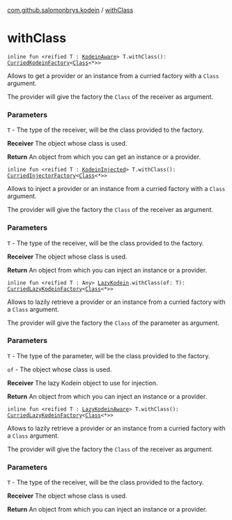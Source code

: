 [com.github.salomonbrys.kodein](index.md) / [withClass](.)

# withClass

`inline fun <reified T : `[`KodeinAware`](-kodein-aware.md)`> T.withClass(): `[`CurriedKodeinFactory`](-curried-kodein-factory/index.md)`<`[`Class`](http://docs.oracle.com/javase/6/docs/api/java/lang/Class.html)`<*>>`

Allows to get a provider or an instance from a curried factory with a `Class` argument.

The provider will give the factory the `Class` of the receiver as argument.

### Parameters

`T` - The type of the receiver, will be the class provided to the factory.

**Receiver**
The object whose class is used.

**Return**
An object from which you can get an instance or a provider.

`inline fun <reified T : `[`KodeinInjected`](-kodein-injected.md)`> T.withClass(): `[`CurriedInjectorFactory`](-curried-injector-factory/index.md)`<`[`Class`](http://docs.oracle.com/javase/6/docs/api/java/lang/Class.html)`<*>>`

Allows to inject a provider or an instance from a curried factory with a `Class` argument.

The provider will give the factory the `Class` of the receiver as argument.

### Parameters

`T` - The type of the receiver, will be the class provided to the factory.

**Receiver**
The object whose class is used.

**Return**
An object from which you can inject an instance or a provider.

`inline fun <reified T : Any> `[`LazyKodein`](-lazy-kodein/index.md)`.withClass(of: T): `[`CurriedLazyKodeinFactory`](-curried-lazy-kodein-factory/index.md)`<`[`Class`](http://docs.oracle.com/javase/6/docs/api/java/lang/Class.html)`<*>>`

Allows to lazily retrieve a provider or an instance from a curried factory with a `Class` argument.

The provider will give the factory the `Class` of the parameter as argument.

### Parameters

`T` - The type of the parameter, will be the class provided to the factory.

`of` - The object whose class is used.

**Receiver**
The lazy Kodein object to use for injection.

**Return**
An object from which you can inject an instance or a provider.

`inline fun <reified T : `[`LazyKodeinAware`](-lazy-kodein-aware.md)`> T.withClass(): `[`CurriedLazyKodeinFactory`](-curried-lazy-kodein-factory/index.md)`<`[`Class`](http://docs.oracle.com/javase/6/docs/api/java/lang/Class.html)`<*>>`

Allows to lazily retrieve a provider or an instance from a curried factory with a `Class` argument.

The provider will give the factory the `Class` of the receiver as argument.

### Parameters

`T` - The type of the receiver, will be the class provided to the factory.

**Receiver**
The object whose class is used.

**Return**
An object from which you can inject an instance or a provider.


